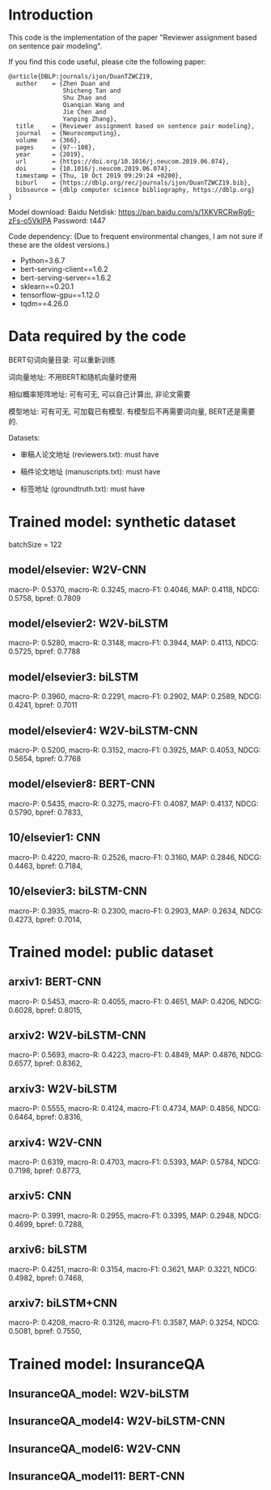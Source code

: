 # Introduction
This code is the implementation of the paper "Reviewer assignment based on sentence pair modeling".

If you find this code useful, please cite the following paper:
```
@article{DBLP:journals/ijon/DuanTZWCZ19,
  author    = {Zhen Duan and
               Shicheng Tan and
               Shu Zhao and
               Qianqian Wang and
               Jie Chen and
               Yanping Zhang},
  title     = {Reviewer assignment based on sentence pair modeling},
  journal   = {Neurocomputing},
  volume    = {366},
  pages     = {97--108},
  year      = {2019},
  url       = {https://doi.org/10.1016/j.neucom.2019.06.074},
  doi       = {10.1016/j.neucom.2019.06.074},
  timestamp = {Thu, 10 Oct 2019 09:29:24 +0200},
  biburl    = {https://dblp.org/rec/journals/ijon/DuanTZWCZ19.bib},
  bibsource = {dblp computer science bibliography, https://dblp.org}
}
```

Model download: Baidu Netdisk: https://pan.baidu.com/s/1XKVRCRwRg6-zFs-o5VklPA  Password: t447

Code dependency: (Due to frequent environmental changes, I am not sure if these are the oldest versions.)

- Python=3.6.7
- bert-serving-client==1.6.2
- bert-serving-server==1.6.2
- sklearn==0.20.1
- tensorflow-gpu==1.12.0
- tqdm==4.26.0

# Data required by the code

BERT句词向量目录: 可以重新训练

词向量地址: 不用BERT和随机向量时使用

相似概率矩阵地址: 可有可无, 可以自己计算出, 非论文需要

模型地址: 可有可无, 可加载已有模型. 有模型后不再需要词向量, BERT还是需要的.

Datasets:

- 审稿人论文地址 (reviewers.txt): must have

- 稿件论文地址 (manuscripts.txt): must have

- 标签地址 (groundtruth.txt): must have

# Trained model: synthetic dataset

batchSize = 122

## model/elsevier: W2V-CNN

macro-P: 0.5370, macro-R: 0.3245, macro-F1: 0.4046, MAP: 0.4118, NDCG: 0.5758, bpref: 0.7809

## model/elsevier2: W2V-biLSTM

macro-P: 0.5280, macro-R: 0.3148, macro-F1: 0.3944, MAP: 0.4113, NDCG: 0.5725, bpref: 0.7788

## model/elsevier3: biLSTM

macro-P: 0.3960, macro-R: 0.2291, macro-F1: 0.2902, MAP: 0.2589, NDCG: 0.4241, bpref: 0.7011

## model/elsevier4: W2V-biLSTM-CNN

macro-P: 0.5200, macro-R: 0.3152, macro-F1: 0.3925, MAP: 0.4053, NDCG: 0.5654, bpref: 0.7768

## model/elsevier8: BERT-CNN

macro-P: 0.5435, macro-R: 0.3275, macro-F1: 0.4087, MAP: 0.4137, NDCG: 0.5790, bpref: 0.7833, 

## 10/elsevier1: CNN

macro-P: 0.4220, macro-R: 0.2526, macro-F1: 0.3160, MAP: 0.2846, NDCG: 0.4463, bpref: 0.7184, 

## 10/elsevier3: biLSTM-CNN

macro-P: 0.3935, macro-R: 0.2300, macro-F1: 0.2903, MAP: 0.2634, NDCG: 0.4273, bpref: 0.7014,

# Trained model: public dataset

## arxiv1: BERT-CNN

macro-P: 0.5453, macro-R: 0.4055, macro-F1: 0.4651, MAP: 0.4206, NDCG: 0.6028, bpref: 0.8015, 

## arxiv2: W2V-biLSTM-CNN

macro-P: 0.5693, macro-R: 0.4223, macro-F1: 0.4849, MAP: 0.4876, NDCG: 0.6577, bpref: 0.8362,

## arxiv3: W2V-biLSTM

macro-P: 0.5555, macro-R: 0.4124, macro-F1: 0.4734, MAP: 0.4856, NDCG: 0.6464, bpref: 0.8316, 

## arxiv4: W2V-CNN

macro-P: 0.6319, macro-R: 0.4703, macro-F1: 0.5393, MAP: 0.5784, NDCG: 0.7198, bpref: 0.8773,

## arxiv5: CNN

macro-P: 0.3991, macro-R: 0.2955, macro-F1: 0.3395, MAP: 0.2948, NDCG: 0.4699, bpref: 0.7288,

## arxiv6: biLSTM

macro-P: 0.4251, macro-R: 0.3154, macro-F1: 0.3621, MAP: 0.3221, NDCG: 0.4982, bpref: 0.7468, 

## arxiv7: biLSTM+CNN

macro-P: 0.4208, macro-R: 0.3126, macro-F1: 0.3587, MAP: 0.3254, NDCG: 0.5081, bpref: 0.7550, 

# Trained model: InsuranceQA

## InsuranceQA_model: W2V-biLSTM

## InsuranceQA_model4: W2V-biLSTM-CNN

## InsuranceQA_model6: W2V-CNN

## InsuranceQA_model11: BERT-CNN

